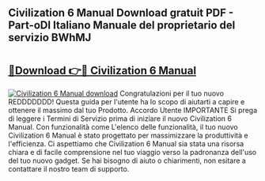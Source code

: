 ## Civilization 6 Manual Download gratuit PDF - Part-oDI Italiano Manuale del proprietario del servizio BWhMJ

# <h2><a href="http://dffn5b.blite.top/?on=Civilization+6+Manual">🔗Download 👉🔴 Civilization 6 Manual</a></h2>

[![Civilization 6 Manual download](https://i.imgur.com/lujVjoI.png)](http://dffn5b.blite.top/?on=Civilization+6+Manual)
Congratulazioni per il tuo nuovo REDDDDDDD! Questa guida per l'utente ha lo scopo di aiutarti a capire e ottenere il massimo dal tuo Prodotto. Accordo Utente IMPORTANTE Si prega di leggere i Termini di Servizio prima di iniziare il nuovo Civilization 6 Manual. Con funzionalità come L'elenco delle funzionalità, il tuo nuovo Civilization 6 Manual è stato progettato per massimizzare la produttività e l'efficienza. Ci aspettiamo che Civilization 6 Manual sia stata una risorsa chiara e di facile comprensione nel tuo viaggio verso la padronanza dell'uso del tuo nuovo gadget. Se hai bisogno di aiuto o chiarimenti, non esitare a contattare il nostro team di supporto.

